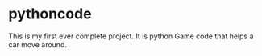# pythoncode
This is my first ever complete project. It is python Game code that helps a car move around.

